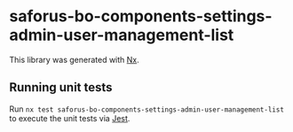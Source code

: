 # saforus-bo-components-settings-admin-user-management-list

This library was generated with [Nx](https://nx.dev).

## Running unit tests

Run `nx test saforus-bo-components-settings-admin-user-management-list` to execute the unit tests via [Jest](https://jestjs.io).
